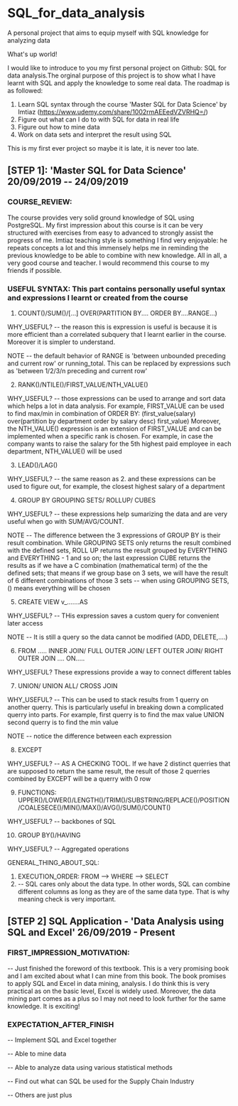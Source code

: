 # SQL_for_data_analysis
A personal project that aims to equip myself with SQL knowledge for analyzing data

What's up world!

I would like to introduce to you my first personal project on Github: SQL for data analysis.The orginal purpose of this project is to show what I have learnt with SQL and apply the knowledge to some real data. 
The roadmap is as followed:

1. Learn SQL syntax through the course 'Master SQL for Data Science' by Imtiaz (https://www.udemy.com/share/1002rmAEEedVZVRHQ=/)
2. Figure out what can I do to with SQL for data in real life
3. Figure out how to mine data
4. Work on data sets and interpret the result using SQL


This is my first ever project so maybe it is late, it is never too late. 

## [STEP 1]: 'Master SQL for Data Science' 20/09/2019 -- 24/09/2019

### COURSE_REVIEW: 
The course provides very solid ground knowledge of SQL using PostgreSQL. My first impression about this course is it can be very structured with exercises from easy to advanced to strongly assist the progress of me. Imtiaz teaching style is something I find very enjoyable: he repeats concepts a lot and this immensely helps me in reminding the previous knowledge to be able to combine with new knowledge. All in all, a very good course and teacher. I would recommend this course to my friends if possible.



### USEFUL SYNTAX: This part contains personally useful syntax and expressions I learnt or created from the course

1. COUNT()/SUM()/[...] OVER(PARTITION BY.... ORDER BY....RANGE...)

WHY_USEFUL? -- the reason this is expression is useful is because it is more efficient than a correlated subquery that I learnt earlier in the course. Moreover it is simpler to understand.

NOTE -- the default behavior of RANGE is 'between unbounded preceding and current row' or running_total. This can be replaced by expressions such as 'between 1/2/3/n preceding and current row'

2. RANK()/NTILE()/FIRST_VALUE/NTH_VALUE()

WHY_USEFUL? -- those expressions can be used to arrange and sort data which helps a lot in data analysis. For example, FIRST_VALUE can be used to find max/min in combination of ORDER BY: (first_value(salary) over(partition by department order by salary desc) first_value)
Moreover, the NTH_VALUE() expression is an extension of FIRST_VALUE and can be implemented when a specific rank is chosen. For example, in case the company wants to raise the salary for the 5th highest paid employee in each department, NTH_VALUE() will be used

3. LEAD()/LAG()

WHY_USEFUL? -- the same reason as 2. and these expressions can be used to figure out, for example, the closest highest salary of a department

4. GROUP BY GROUPING SETS/ ROLLUP/ CUBES

WHY_USEFUL? -- these expressions help sumarizing the data and are very useful when go with SUM/AVG/COUNT.

NOTE -- The difference between the 3 expressions of GROUP BY is their result combination. While GROUPING SETS only returns the result combined with the defined sets, ROLL UP returns the result grouped by EVERYTHING and EVERYTHING - 1 and so on; the last expression CUBE returns the results as if we have a C combination (mathematical term) of the the defined sets; that means if we group base on 3 sets, we will have the result of 6 different combinations of those 3 sets
-- when using GROUPING SETS, () means everything will be chosen

5. CREATE VIEW v_.......AS

WHY_USEFUL? -- THis expression saves a custom query for convenient later access

NOTE -- It is still a query so the data cannot be modified (ADD, DELETE,....)

6. FROM ..... INNER JOIN/ FULL OUTER JOIN/ LEFT OUTER JOIN/ RIGHT OUTER JOIN .... ON.....

WHY_USEFUL? These expressions provide a way to connect different tables

7. UNION/ UNION ALL/ CROSS JOIN

WHY_USEFUL? -- This can be used to stack results from 1 querry on another querry. This is particularly useful in breaking down a complicated querry into parts. For example, first querry is to find the max value UNION second querry is to find the min value

NOTE -- notice the difference between each expression

8. EXCEPT

WHY_USEFUL? -- AS A CHECKING TOOL. If we have 2 distinct querries that are supposed to return the same result, the result of those 2 querries combined by EXCEPT will be a querry with 0 row

9. FUNCTIONS: UPPER()/LOWER()/LENGTH()/TRIM()/SUBSTRING/REPLACE()/POSITION/COALESECE()/MIN()/MAX()/AVG()/SUM()/COUNT()

WHY_USEFUL? -- backbones of SQL

10. GROUP BY()/HAVING

WHY_USEFUL? -- Aggregated operations



GENERAL_THING_ABOUT_SQL:
1. EXECUTION_ORDER: FROM --> WHERE --> SELECT
2. -- SQL cares only about the data type. In other words, SQL can combine different columns as long as they are of the same data type. That is why meaning check is very important.


## [STEP 2] SQL Application -  'Data Analysis using SQL and Excel' 26/09/2019 - Present

### FIRST_IMPRESSION_MOTIVATION: 
-- Just finished the foreword of this textbook. This is a very promising book and I am excited about what I can mine from this book. The book promises to apply SQL and Excel in data mining, analysis. I do think this is very practical as on the basic level, Excel is widely used. Moreover, the data mining part comes as a plus so I may not need to look further for the same knowledge. It is exciting!
### EXPECTATION_AFTER_FINISH
-- Implement SQL and Excel together

-- Able to mine data

-- Able to analyze data using various statistical methods

-- Find out what can SQL be used for the Supply Chain Industry

-- Others are just plus



